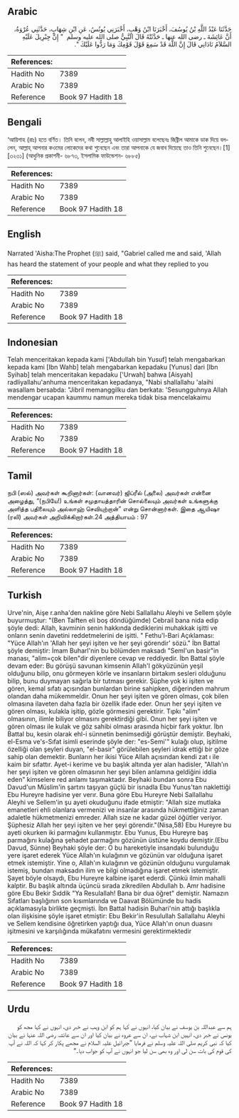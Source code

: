 ## Arabic


<div dir="rtl" lang="ar" style={{fontSize:'larger',backgroundColor:'#f8f9fa',padding:20}}>
حَدَّثَنَا عَبْدُ اللَّهِ بْنُ يُوسُفَ، أَخْبَرَنَا ابْنُ وَهْبٍ، أَخْبَرَنِي يُونُسُ، عَنِ ابْنِ شِهَابٍ، حَدَّثَنِي عُرْوَةُ، أَنَّ عَائِشَةَ ـ رضى الله عنها ـ حَدَّثَتْهُ قَالَ النَّبِيُّ صلى الله عليه وسلم ‏ "‏ إِنَّ جِبْرِيلَ عَلَيْهِ السَّلاَمُ نَادَانِي قَالَ إِنَّ اللَّهَ قَدْ سَمِعَ قَوْلَ قَوْمِكَ وَمَا رَدُّوا عَلَيْكَ ‏"‏‏.‏
</div>
<div style={{backgroundColor:'#f8f9fa',padding:20, marginBottom: 10}}><table> <thead> <tr> <th>References:</th> <th></th> </tr> </thead> <tbody><tr><td>Hadith No</td><td>7389</td></tr><tr><td>Arabic No</td><td>7389</td></tr><tr><td>Reference</td><td>Book 97 Hadith 18</td></tr></tbody></table></div>

## Bengali


<div dir="ltr" lang="bn" style={{fontSize:'larger',backgroundColor:'#f8f9fa',padding:20}}>
‘আয়িশাহ (রাঃ) হতে বর্ণিত। তিনি বলেন, নবী সাল্লাল্লাহু আলাইহি ওয়াসাল্লাম বলেছেনঃ জিব্রীল আমাকে ডাক দিয়ে বললেন, আল্লাহ্ আপনার কওমের লোকেদের কথা শুনেছেন এবং তারা আপনাকে যে জবাব দিয়েছে তাও তিনি শুনেছেন।[1] [৩২৩১] (আধুনিক প্রকাশনী- ৬৮৭৩, ইসলামিক ফাউন্ডেশন- ৬৮৮৫)
</div>
<div style={{backgroundColor:'#f8f9fa',padding:20, marginBottom: 10}}><table> <thead> <tr> <th>References:</th> <th></th> </tr> </thead> <tbody><tr><td>Hadith No</td><td>7389</td></tr><tr><td>Arabic No</td><td>7389</td></tr><tr><td>Reference</td><td>Book 97 Hadith 18</td></tr></tbody></table></div>

## English


<div dir="ltr" lang="en" style={{fontSize:'larger',backgroundColor:'#f8f9fa',padding:20}}>
Narrated 'Aisha:The Prophet (ﷺ) said, "Gabriel called me and said, 'Allah has heard the statement of your people and what they replied to you
</div>
<div style={{backgroundColor:'#f8f9fa',padding:20, marginBottom: 10}}><table> <thead> <tr> <th>References:</th> <th></th> </tr> </thead> <tbody><tr><td>Hadith No</td><td>7389</td></tr><tr><td>Arabic No</td><td>7389</td></tr><tr><td>Reference</td><td>Book 97 Hadith 18</td></tr></tbody></table></div>

## Indonesian


<div dir="ltr" lang="id" style={{fontSize:'larger',backgroundColor:'#f8f9fa',padding:20}}>
Telah menceritakan kepada kami ['Abdullah bin Yusuf] telah mengabarkan kepada kami [Ibn Wahb] telah mengabarkan kepadaku [Yunus] dari [Ibn Syihab] telah menceritakan kepadaku ['Urwah] bahwa [Aisyah] radliyallahu'anhuma menceritakan kepadanya, "Nabi shallallahu 'alaihi wasallam bersabda: "Jibril memanggilku dan berkata: 'Sesungguhnya Allah mendengar ucapan kaummu namun mereka tidak bisa mencelakaimu
</div>
<div style={{backgroundColor:'#f8f9fa',padding:20, marginBottom: 10}}><table> <thead> <tr> <th>References:</th> <th></th> </tr> </thead> <tbody><tr><td>Hadith No</td><td>7389</td></tr><tr><td>Arabic No</td><td>7389</td></tr><tr><td>Reference</td><td>Book 97 Hadith 18</td></tr></tbody></table></div>

## Tamil


<div dir="ltr" lang="ta" style={{fontSize:'larger',backgroundColor:'#f8f9fa',padding:20}}>
நபி (ஸல்) அவர்கள் கூறினார்கள்: (வானவர்) ஜிப்ரீல் (அலை) அவர்கள் என்னை அழைத்து, “(நபியே!) உங்கள் சமுதாயத்தாரின் சொல்லையும் அவர்கள் உங்களுக்கு அளித்த பதிலையும் அல்லாஹ் செவியுற்றான்” என்று சொன்னார்கள். இதை ஆயிஷா (ரலி) அவர்கள் அறிவிக்கிறார்கள்.24 அத்தியாயம் : 97
</div>
<div style={{backgroundColor:'#f8f9fa',padding:20, marginBottom: 10}}><table> <thead> <tr> <th>References:</th> <th></th> </tr> </thead> <tbody><tr><td>Hadith No</td><td>7389</td></tr><tr><td>Arabic No</td><td>7389</td></tr><tr><td>Reference</td><td>Book 97 Hadith 18</td></tr></tbody></table></div>

## Turkish


<div dir="ltr" lang="tr" style={{fontSize:'larger',backgroundColor:'#f8f9fa',padding:20}}>
Urve'nin, Aişe r.anha'den nakline göre Nebi Sallallahu Aleyhi ve Sellem şöyle buyurmuştur: "(Ben Taiften eli boş döndüğümde) Cebrail bana nida edip şöyle dedi: Allah, kavminin senin hakkında dediklerini muhakkak işitti ve onların senin davetini reddetmelerini de işitti. " Fethu'l-Bari Açıklaması: "Yüce Allah'ın 'Allah her şeyi işiten ve her şeyi görendir' sözü." İbn Battal şöyle demiştir: İmam Buharl'nin bu bölümden maksadı "Seml'un basir"in manası, "alim=çok bilen"dir diyenlere cevap ve reddiyedir. İbn Battal şöyle devam eder: Bu görüşü savunan kimsenin Allah'l gökyüzünün yeşil olduğunu bilip, onu görmeyen körle ve insanların birtakım sesleri olduğunu bilip, bunu duymayan sağırla bir tutması gerekir. Şüphe yok ki işiten ve gören, kemal sıfatı açısından bunlardan birine sahipken, diğerinden mahrum olandan daha mükemmeldir. Onun her şeyi işiten ve gören olması, çok bilen olmasına ilaveten daha fazla bir özellik ifade eder. Onun her şeyi işiten ve gören olması, kulakla işitip, gözle görmesini gerektirir. Tıpkı "alim" olmasının, ilimle biliyor olmasını gerektirdiği gibi. Onun her şeyi işiten ve gören olması ile kulak ve göz sahibi olması arasında hiçbir fark yoktur. İbn Battal bu, kesin olarak ehl-i sünnetin benimsediği görüştür demiştir. Beyhaki, el-Esma ve's-Sıfat isimli eserinde şöyle der: "es-Semi'" kulağı olup, işitilme özelliği olan şeyleri duyan, "el-basir" görülebilen şeyleri idrak ettiği bir göze sahip olan demektir. Bunların her ikisi Yüce Allah açısından kendi zat ı ile kaim bir sıfattır. Ayet-i kerime ve bu başlık altında yer alan hadisler, "Allah'ın her şeyi işiten ve gören olmasının her şeyi bilen anlamına geldiğini iddia eden" kimselere red anlamı taşımaktadır. Beyhaki bundan sonra Ebu Davud'un Müslim'in şartını taşıyan güçlü bir isnadla Ebu Yunus'tan naklettiği Ebu Hureyre hadisine yer verır. Buna göre Ebu Hureyre Nebi Sallallahu Aleyhi ve Sellem'in şu ayeti okuduğunu ifade etmiştir: "Allah size mutlaka emanetleri ehli olanlara vermenizi ve insanlar arasında hükmettiğiniz zaman adaletle hükmetmenizi emreder. Allah size ne kadar güzel öğütler veriyor. Şüphesiz Allah her şeyi işiten ve her şeyi görendir."(Nisa,58) Ebu Hureyre bu ayeti okurken iki parmağını kullanmıştır. Ebu Yunus, Ebu Hureyre baş parmağını kulağına şehadet parmağını gözünün üstüne koydu demiştir.(Ebu Davud, Sünne) Beyhaki şöyle der: O bu hareketiyle insandaki bulunduğu yere işaret ederek Yüce Allah'ın kulağının ve gözünün var olduğuna işaret etmek istemiştir. Yine o, Allah'ın kulağının ve gözünün olduğunu vurgulamak istemiş, bundan maksadın ilim ve bilgi olmadığına işaret etmek istemiştir. Şayet böyle olsaydı, Ebu Hureyre kalbine işaret ederdi. Çünkü ilmin mahalli kalptir. Bu başlık altında üçüncü sırada zikredilen Abdullah b. Amr hadisine göre Ebu Bekir Sıddik "Ya Resulallah! Bana bir dua öğret" demiştir. Namazın Sıfatları başlığının son kısımlarında ve Daavat Bölümünde bu hadis açıklamasıyla birlikte geçmişti. İbn Battal hadisin Buhari'nin attığı başlıkla olan ilişkisine şöyle işaret etmiştir: Ebu Bekir'in Resulullah Sallallahu Aleyhi ve Sellem kendisine öğretirken yaptığı dua, Yüce Allah'ın onun duasını işitmesini ve karşılığında mükafatını vermesini gerektirmektedir
</div>
<div style={{backgroundColor:'#f8f9fa',padding:20, marginBottom: 10}}><table> <thead> <tr> <th>References:</th> <th></th> </tr> </thead> <tbody><tr><td>Hadith No</td><td>7389</td></tr><tr><td>Arabic No</td><td>7389</td></tr><tr><td>Reference</td><td>Book 97 Hadith 18</td></tr></tbody></table></div>

## Urdu


<div dir="rtl" lang="ur" style={{fontSize:'larger',backgroundColor:'#f8f9fa',padding:20}}>
ہم سے عبداللہ بن یوسف نے بیان کیا، انہوں نے کہا ہم کو ابن وہب نے خبر دی، انہوں نے کہا مجھ کو یونس نے خبر دی، انہیں ابن شہاب نے، ان سے عروہ نے بیان کیا اور ان سے عائشہ رضی اللہ عنہا نے بیان کیا کہ نبی کریم صلی اللہ علیہ وسلم نے فرمایا ”جبرائیل علیہ السلام نے مجھے پکار کر کہا کہ اللہ نے آپ کی قوم کی بات سن لی اور وہ بھی سن لیا جو انہوں نے آپ کو جواب دیا۔“
</div>
<div style={{backgroundColor:'#f8f9fa',padding:20, marginBottom: 10}}><table> <thead> <tr> <th>References:</th> <th></th> </tr> </thead> <tbody><tr><td>Hadith No</td><td>7389</td></tr><tr><td>Arabic No</td><td>7389</td></tr><tr><td>Reference</td><td>Book 97 Hadith 18</td></tr></tbody></table></div>